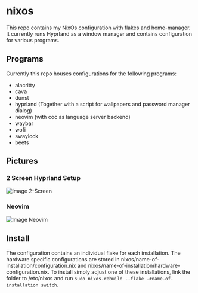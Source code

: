 # nixos
This repo contains my NixOs configuration with flakes and home-manager. It currently runs Hyprland as a window manager and contains configuration for various programs.

## Programs

Currently this repo houses configurations for the following programs:
- alacritty
- cava
- dunst
- hyprland (Together with a script for wallpapers and password manager dialog)
- neovim (with coc as language server backend)
- waybar
- wofi
- swaylock
- beets

## Pictures
### 2 Screen Hyprland Setup
![Image 2-Screen](https://i.imgur.com/hSyzDm7.png)

### Neovim
![Image Neovim](https://i.imgur.com/7IgHgZN.png)

## Install

The configuration contains an individual flake for each installation. The hardware specific configurations are stored in nixos/name-of-installation/configuration.nix and nixos/name-of-installation/hardware-configuration.nix. To install simply adjust one of these installations, link the folder to /etc/nixos and run `sudo nixos-rebuild --flake .#name-of-installation switch`.
